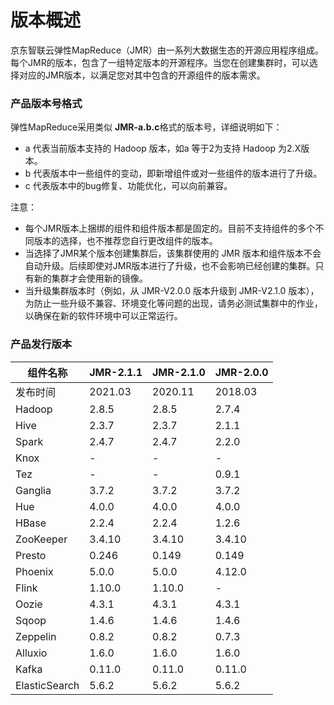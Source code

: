 # 版本概述

京东智联云弹性MapReduce（JMR）由一系列大数据生态的开源应用程序组成。每个JMR的版本，包含了一组特定版本的开源程序。当您在创建集群时，可以选择对应的JMR版本，以满足您对其中包含的开源组件的版本需求。

### 产品版本号格式

弹性MapReduce采用类似 **JMR-a.b.c**格式的版本号，详细说明如下：

- a 代表当前版本支持的 Hadoop 版本，如a 等于2为支持 Hadoop 为2.X版本。
- b 代表版本中一些组件的变动，即新增组件或对一些组件的版本进行了升级。
- c 代表版本中的bug修复、功能优化，可以向前兼容。

注意：

- 每个JMR版本上捆绑的组件和组件版本都是固定的。目前不支持组件的多个不同版本的选择，也不推荐您自行更改组件的版本。
- 当选择了JMR某个版本创建集群后，该集群使用的 JMR 版本和组件版本不会自动升级。后续即使对JMR版本进行了升级，也不会影响已经创建的集群。只有新的集群才会使用新的镜像。
- 当升级集群版本时（例如，从 JMR-V2.0.0 版本升级到 JMR-V2.1.0 版本），为防止一些升级不兼容、环境变化等问题的出现，请务必测试集群中的作业，以确保在新的软件环境中可以正常运行。

### 产品发行版本

| 组件名称      | JMR-2.1.1 | JMR-2.1.0 | JMR-2.0.0 |
| ------------- | --------- | --------- | --------- |
| 发布时间      | 2021.03   | 2020.11   | 2018.03   |
| Hadoop        | 2.8.5     | 2.8.5     | 2.7.4     |
| Hive          | 2.3.7     | 2.3.7     | 2.1.1     |
| Spark         | 2.4.7     | 2.4.7     | 2.2.0     |
| Knox          | -         | -         | -         |
| Tez           | -         | -         | 0.9.1     |
| Ganglia       | 3.7.2     | 3.7.2     | 3.7.2     |
| Hue           | 4.0.0     | 4.0.0     | 4.0.0     |
| HBase         | 2.2.4     | 2.2.4     | 1.2.6     |
| ZooKeeper     | 3.4.10    | 3.4.10    | 3.4.10    |
| Presto        | 0.246     | 0.149     | 0.149     |
| Phoenix       | 5.0.0     | 5.0.0     | 4.12.0    |
| Flink         | 1.10.0    | 1.10.0    | -         |
| Oozie         | 4.3.1     | 4.3.1     | 4.3.1     |
| Sqoop         | 1.4.6     | 1.4.6     | 1.4.6     |
| Zeppelin      | 0.8.2     | 0.8.2     | 0.7.3     |
| Alluxio       | 1.6.0     | 1.6.0     | 1.6.0     |
| Kafka         | 0.11.0    | 0.11.0    | 0.11.0    |
| ElasticSearch | 5.6.2     | 5.6.2     | 5.6.2     |

